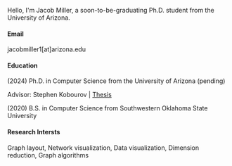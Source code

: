 
Hello, I'm Jacob Miller, a soon-to-be-graduating Ph.D. student from the University of Arizona. 

#### Email
jacobmiller1[at]arizona.edu

#### Education
(2024) Ph.D. in Computer Science from the University of Arizona (pending)

Advisor: Stephen Kobourov | <a href="https://jacoblmiller.github.io/homepage/Jacob_thesis-1.pdf">Thesis</a>

(2020) B.S. in Computer Science from Southwestern Oklahoma State University

#### Research Intersts
Graph layout, Network visualization, Data visualization, Dimension reduction, Graph algorithms